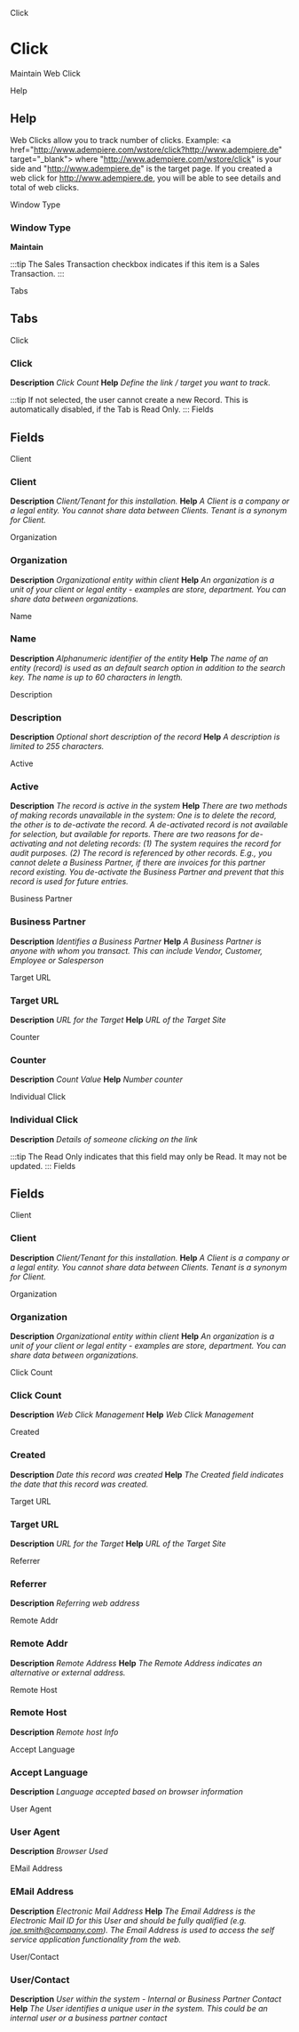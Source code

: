 
Click
# Click


Maintain Web Click

Help
## Help

Web Clicks allow you to track number of clicks.  Example:
&lt;a href="http://www.adempiere.com/wstore/click?http://www.adempiere.de" target="_blank"&gt;
where "http://www.adempiere.com/wstore/click" is your side and "http://www.adempiere.de" is the target page.
If you created a web click for http://www.adempiere.de, you will be able to see details and total of web clicks.

Window Type
### Window Type

**Maintain**

:::tip
The Sales Transaction checkbox indicates if this item is a Sales Transaction.
:::

Tabs
## Tabs


Click
### Click

**Description**
 *Click Count*
**Help**
 *Define the link / target you want to track.*

:::tip
If not selected, the user cannot create a new Record.  This is automatically disabled, if the Tab is Read Only.
:::
Fields
## Fields


Client
### Client

**Description**
 *Client/Tenant for this installation.*
**Help**
 *A Client is a company or a legal entity. You cannot share data between Clients. Tenant is a synonym for Client.*

Organization
### Organization

**Description**
 *Organizational entity within client*
**Help**
 *An organization is a unit of your client or legal entity - examples are store, department. You can share data between organizations.*

Name
### Name

**Description**
 *Alphanumeric identifier of the entity*
**Help**
 *The name of an entity (record) is used as an default search option in addition to the search key. The name is up to 60 characters in length.*

Description
### Description

**Description**
 *Optional short description of the record*
**Help**
 *A description is limited to 255 characters.*

Active
### Active

**Description**
 *The record is active in the system*
**Help**
 *There are two methods of making records unavailable in the system: One is to delete the record, the other is to de-activate the record. A de-activated record is not available for selection, but available for reports.
There are two reasons for de-activating and not deleting records:
(1) The system requires the record for audit purposes.
(2) The record is referenced by other records. E.g., you cannot delete a Business Partner, if there are invoices for this partner record existing. You de-activate the Business Partner and prevent that this record is used for future entries.*

Business Partner
### Business Partner

**Description**
 *Identifies a Business Partner*
**Help**
 *A Business Partner is anyone with whom you transact.  This can include Vendor, Customer, Employee or Salesperson*

Target URL
### Target URL

**Description**
 *URL for the Target*
**Help**
 *URL of the Target Site*

Counter
### Counter

**Description**
 *Count Value*
**Help**
 *Number counter*

Individual Click
### Individual Click

**Description**
 *Details of someone clicking on the link*

:::tip
The Read Only indicates that this field may only be Read.  It may not be updated.
:::
Fields
## Fields


Client
### Client

**Description**
 *Client/Tenant for this installation.*
**Help**
 *A Client is a company or a legal entity. You cannot share data between Clients. Tenant is a synonym for Client.*

Organization
### Organization

**Description**
 *Organizational entity within client*
**Help**
 *An organization is a unit of your client or legal entity - examples are store, department. You can share data between organizations.*

Click Count
### Click Count

**Description**
 *Web Click Management*
**Help**
 *Web Click Management*

Created
### Created

**Description**
 *Date this record was created*
**Help**
 *The Created field indicates the date that this record was created.*

Target URL
### Target URL

**Description**
 *URL for the Target*
**Help**
 *URL of the Target Site*

Referrer
### Referrer

**Description**
 *Referring web address*

Remote Addr
### Remote Addr

**Description**
 *Remote Address*
**Help**
 *The Remote Address indicates an alternative or external address.*

Remote Host
### Remote Host

**Description**
 *Remote host Info*

Accept Language
### Accept Language

**Description**
 *Language accepted based on browser information*

User Agent
### User Agent

**Description**
 *Browser Used*

EMail Address
### EMail Address

**Description**
 *Electronic Mail Address*
**Help**
 *The Email Address is the Electronic Mail ID for this User and should be fully qualified (e.g. joe.smith@company.com). The Email Address is used to access the self service application functionality from the web.*

User/Contact
### User/Contact

**Description**
 *User within the system - Internal or Business Partner Contact*
**Help**
 *The User identifies a unique user in the system. This could be an internal user or a business partner contact*

